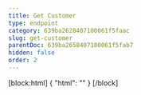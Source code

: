 ```yaml
---
title: Get Customer
type: endpoint
category: 639ba2628407100061f5faac
slug: get-customer
parentDoc: 639ba2658407100061f5fab7
hidden: false
order: 2
---
```

[block:html]
{
  "html": "<style>\n.LanguagePicker-divider { \n  display: none; }\n</style>"
}
[/block]